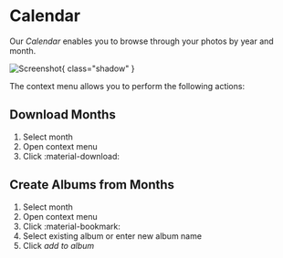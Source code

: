 # Calendar #

Our *Calendar* enables you to browse through your photos by year and month.

![Screenshot](img/calendar.png){ class="shadow" }

The context menu allows you to perform the following actions:

<!--## Remove Months ##
1. Select month
2. Open context menu
3. Click :material-delete:
4. Confirm

!!! hint ""
    Only the representation of the month will be deleted. Your files stay untouched.-->

## Download Months ##
1. Select month
2. Open context menu
3. Click :material-download:

## Create Albums from Months ##
1. Select month
2. Open context menu
3. Click :material-bookmark:
4. Select existing album or enter new album name
5. Click *add to album*
